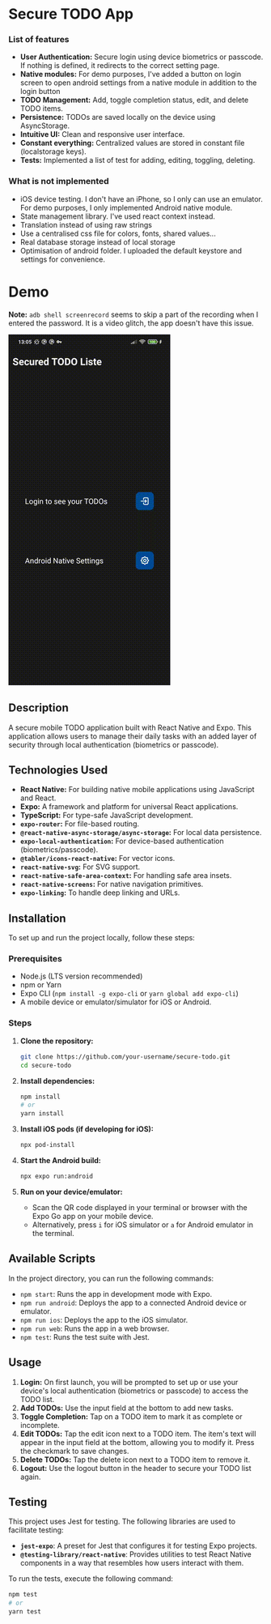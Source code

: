 # Secure TODO App

### List of features

*   **User Authentication:** Secure login using device biometrics or passcode. If nothing is defined, it redirects to the correct setting page.
*   **Native modules:** For demo purposes, I've added a button on login screen to open android settings from a native module in addition to the login button
*   **TODO Management:** Add, toggle completion status, edit, and delete TODO items.
*   **Persistence:** TODOs are saved locally on the device using AsyncStorage.
*   **Intuitive UI:** Clean and responsive user interface.
*   **Constant everything:** Centralized values are stored in constant file (localstorage keys).
*   **Tests:** Implemented a list of test for adding, editing, toggling, deleting.

### What is not implemented

* iOS device testing. I don't have an iPhone, so I only can use an emulator. For demo purposes, I only implemented Android native module.
* State management library. I've used react context instead.
* Translation instead of using raw strings
* Use a centralised css file for colors, fonts, shared values...
* Real database storage instead of local storage
* Optimisation of android folder. I uploaded the default keystore and settings for convenience.

# Demo

**Note:** ```adb shell screenrecord``` seems to skip a part of the recording when I entered the password. It is a video glitch, the app doesn't have this issue.

![Demo](assets/demo.gif)

## Description

A secure mobile TODO application built with React Native and Expo. This application allows users to manage their daily tasks with an added layer of security through local authentication (biometrics or passcode).

## Technologies Used

*   **React Native:** For building native mobile applications using JavaScript and React.
*   **Expo:** A framework and platform for universal React applications.
*   **TypeScript:** For type-safe JavaScript development.
*   **`expo-router`:** For file-based routing.
*   **`@react-native-async-storage/async-storage`:** For local data persistence.
*   **`expo-local-authentication`:** For device-based authentication (biometrics/passcode).
*   **`@tabler/icons-react-native`:** For vector icons.
*   **`react-native-svg`:** For SVG support.
*   **`react-native-safe-area-context`:** For handling safe area insets.
*   **`react-native-screens`:** For native navigation primitives.
*   **`expo-linking`:** To handle deep linking and URLs.

## Installation

To set up and run the project locally, follow these steps:

### Prerequisites

*   Node.js (LTS version recommended)
*   npm or Yarn
*   Expo CLI (`npm install -g expo-cli` or `yarn global add expo-cli`)
*   A mobile device or emulator/simulator for iOS or Android.

### Steps

1.  **Clone the repository:**
    ```bash
    git clone https://github.com/your-username/secure-todo.git
    cd secure-todo
    ```

2.  **Install dependencies:**
    ```bash
    npm install
    # or
    yarn install
    ```

3.  **Install iOS pods (if developing for iOS):**
    ```bash
    npx pod-install
    ```

4.  **Start the Android build:**
    ```bash
    npx expo run:android
    ```

5.  **Run on your device/emulator:**
    *   Scan the QR code displayed in your terminal or browser with the Expo Go app on your mobile device.
    *   Alternatively, press `i` for iOS simulator or `a` for Android emulator in the terminal.

## Available Scripts

In the project directory, you can run the following commands:

*   `npm start`: Runs the app in development mode with Expo.
*   `npm run android`: Deploys the app to a connected Android device or emulator.
*   `npm run ios`: Deploys the app to the iOS simulator.
*   `npm run web`: Runs the app in a web browser.
*   `npm test`: Runs the test suite with Jest.

## Usage

1.  **Login:** On first launch, you will be prompted to set up or use your device's local authentication (biometrics or passcode) to access the TODO list.
2.  **Add TODOs:** Use the input field at the bottom to add new tasks.
3.  **Toggle Completion:** Tap on a TODO item to mark it as complete or incomplete.
4.  **Edit TODOs:** Tap the edit icon next to a TODO item. The item's text will appear in the input field at the bottom, allowing you to modify it. Press the checkmark to save changes.
5.  **Delete TODOs:** Tap the delete icon next to a TODO item to remove it.
6.  **Logout:** Use the logout button in the header to secure your TODO list again.

## Testing

This project uses Jest for testing. The following libraries are used to facilitate testing:

*   **`jest-expo`**: A preset for Jest that configures it for testing Expo projects.
*   **`@testing-library/react-native`**: Provides utilities to test React Native components in a way that resembles how users interact with them.

To run the tests, execute the following command:

```bash
npm test
# or
yarn test
```